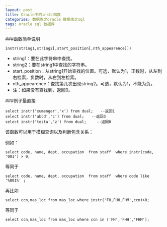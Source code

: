 ```yaml
---
layout: post
title: Oracle中的instr函数
categories: 数据库之oracle 数据库之sql
tags: oracle sql 数据库
---
```


###函数简单说明

```
instr(string1,string2[,start_position[,nth_appearence]])
```

* string1：要在此字符串中查找。
* string2：要在string1中查找的字符串。
* start_position：从string1开始查找的位置。可选，默认为1，正数时，从左到右检索，负数时，从右到左检索。
* nth_appearence：查找第几次出现string2。可选，默认为1，不能为负。
* 注：如果没有查找到，返回0。

###例子最直接

```
select instr('xumenger','x') from dual;　　--返回1
select instr('abcd','c') from dual;　　--返回3
select instr('testa','z') from dual;　   --返回0
```

该函数可以用于模糊查询以及判断包含关系：

例如：

```
select code, name, dept, occupation  from staff  where instr(code, '001') > 0;
```

等同于

```
select code, name, dept, occupation  from staff  where code like '%001%' ;
```

再比如

```
select ccn,mas_loc from mas_loc where instr('FH,FHH,FHM',ccn)>0;
```

等同于

```
select ccn,mas_loc from mas_loc where ccn in ('FH','FHH','FHM');
```
